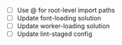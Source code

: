 - [ ] Use @ for root-level import paths
- [ ] Update font-loading solution
- [ ] Update worker-loading solution
- [ ] Update lint-staged config
